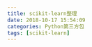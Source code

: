```yaml
---
title: scikit-learn整理
date: 2018-10-17 15:54:09
categories: Python第三方包
tags: [scikit-learn]
---
```

